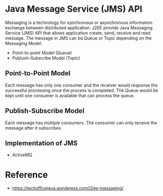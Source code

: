 # Java Message Service (JMS) API
Messaging is a technology for synchronous or asynchronous information exchange between distributed application. J2EE provide Java Messaging Service (JMS) API that allows application create, send, receive and read message. The message in JMS can be Queue or Topic depending on the Messaging Model.

* Point-to-point Model (Queue)
* Publush-Subscribe Model (Topic)

## Point-to-Point Model
Each message has only one consumer and the receiver would response the successful processing once the process is completed. The Queue would be kept until one consumer is available that can process the queue.

## Publish-Subscribe Model
Each message has multiple consumers. The consumer can only receive the message after it subscribes.

## Implementation of JMS
* ActiveMQ

# Reference
* https://techofficejava.wordpress.com/j2ee-messaging/
